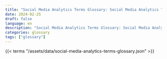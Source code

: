 ```yaml
---
title: "Social Media Analytics Terms Glossary: Social Media Analytics Terms in 2024"  
date: 2024-02-25
draft: false
language: en
description: "Social Media Analytics Terms Glossary: Social Media Analytics Terms in 2024 | Social Media Analytics Terms Glossary"
categories: glossary
tags: ["glossary"]
---
```


{{< terms "/assets/data/social-media-analytics-terms-glossary.json" >}}